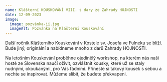 ```yaml
---
name: Klášterní KOUSKOVÁNÍ VIII. s dary ze Zahrady HOJNOSTI
date: 12-09-2023
image:
  image: pozvánka-ii.jpg
  imageAlt: Pozvánka na Klášterní Kouskování
---
```

D﻿alší ročník Klášterního Kouskování v Kostele sv. Josefa ve Fulneku se blíží. Bude jiný, originální a nabídneme mnoho z darů Zahrady HOJNOSTI. 

Na letošním Kouskování proběhne ojedinělý workshop, na kterém nás naši hosté ze Slovenska naučí oživit, ozvláštnit kousky, které už se staly nudnými, okoukanými, pro  Vás fádními. Přineste si takový kousek s sebou a nechte se inspirovat. Můžeme slíbit, že budete překvapeni.